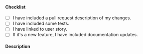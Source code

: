 #### Checklist

- [ ] I have included a pull request description of my changes.
- [ ] I have included some tests.
- [ ] I have linked to user story.
- [ ] If it's a new feature, I have included documentation updates.

#### Description
